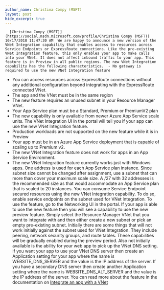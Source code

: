 ```yaml
---
author_name: Christina Compy (MSFT)
layout: post
hide_excerpt: true
---
```

      [Christina Compy (MSFT)](https://social.msdn.microsoft.com/profile/Christina Compy (MSFT))  10/17/2018 11:47:30 AM  We are happy to announce a new version of the VNet Integration capability that enables access to resources across Service Endpoints or ExpressRoute connections. Like the pre-existing VNet Integration feature, this only enables your app to make calls into your VNet. It does not affect inbound traffic to your app. This feature is in Preview in all public regions. The new VNet Integration capability has the following characteristics.  - No gateway is required to use the new VNet Integration feature
 - You can access resources across ExpressRoute connections without any additional configuration beyond integrating with the ExpressRoute connected VNet.
 - The app and the VNet must be in the same region
 - The new feature requires an unused subnet in your Resource Manager VNet.
 - Your App Service plan must be a Standard, Premium or PremiumV2 plan
 - The new capability is only available from newer Azure App Service scale units. The VNet Integration UI in the portal will tell you if your app can use the new VNet Integration feature.
 - Production workloads are not supported on the new feature while it is in Preview
 - Your app must be in an Azure App Service deployment that is capable of scaling up to Premium v2.
 - The new VNet Integration feature does not work for apps in an App Service Environment.
 - The new VNet Integration feature currently works just with Windows apps.
  One address is used for each App Service plan instance. Since subnet size cannot be changed after assignment, use a subnet that can more than cover your maximum scale size. A /27 with 32 addresses is the recommended size as that would accommodate an App Service plan that is scaled to 20 instances. You can consume Service Endpoint secured resources using the new VNet Integration capability. To do so, enable service endpoints on the subnet used for VNet Integration. To use the feature, go to the Networking UI in the portal. If your app is able to use the new feature then you will see a capability to use the new preview feature. Simply select the Resource Manager VNet that you want to integrate with and then either create a new subnet or pick an empty pre-existing subnet. Initially there are some things that will not work initially against the subnet used for VNet Integration. They include peering, network security groups, and route tables. These capabilities will be gradually enabled during the preview period. Also not initially available is the ability for your web app to pick up the VNet DNS setting. If you want your app to use your VNet DNS server then create an Application setting for your app where the name is WEBSITE\_DNS\_SERVER and the value is the IP address of the server. If you have a secondary DNS server then create another Application setting where the name is WEBSITE\_DNS\_ALT\_SERVER and the value is the IP address of the server. You can read more about the feature in the documentation on [Integrate an app with a VNet](https://docs.microsoft.com/en-us/azure/app-service/web-sites-integrate-with-vnet#new-vnet-integration)     